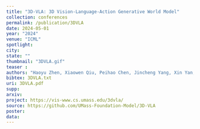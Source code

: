 ```yaml
---
title: "3D-VLA: 3D Vision-Language-Action Generative World Model"
collection: conferences
permalink: /publication/3DVLA
date: 2024-05-01
year: "2024"
venue: "ICML"
spotlight:
city: 
state: ""
thumbnail: "3DVLA.gif"
teaser : 
authors: "Haoyu Zhen, Xiaowen Qiu, Peihao Chen, Jincheng Yang, Xin Yan, Yilun Du, Yining Hong, Chuang Gan"
bibtex: 3DVLA.txt
uri: 3DVLA.pdf
supp:
arxiv: 
project: https://vis-www.cs.umass.edu/3dvla/
source: https://github.com/UMass-Foundation-Model/3D-VLA
poster: 
data:
---
```

